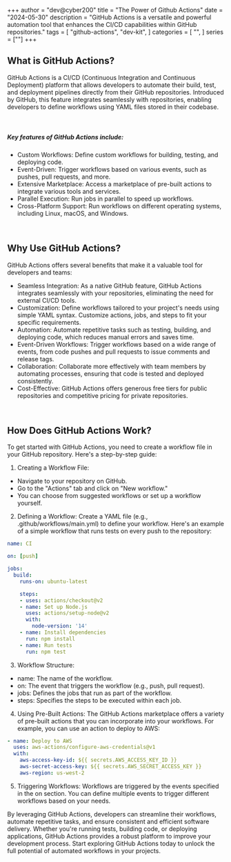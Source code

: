 +++
author = "dev@cyber200"
title = "The Power of Github Actions"
date = "2024-05-30"
description = "GitHub Actions is a versatile and powerful automation tool that enhances the CI/CD capabilities within GitHub repositories."
tags = [
    "github-actions",
    "dev-kit",
]
categories = [
    "",
]
series = [""]
+++

## What is GitHub Actions?
GitHub Actions is a CI/CD (Continuous Integration and Continuous Deployment) platform that allows developers to automate their build, test, and deployment pipelines directly from their GitHub repositories. Introduced by GitHub, this feature integrates seamlessly with repositories, enabling developers to define workflows using YAML files stored in their codebase.
<br/>
<br/>
<br/>
##### Key features of GitHub Actions include:

- Custom Workflows: Define custom workflows for building, testing, and deploying code.
- Event-Driven: Trigger workflows based on various events, such as pushes, pull requests, and more.
- Extensive Marketplace: Access a marketplace of pre-built actions to integrate various tools and services.
- Parallel Execution: Run jobs in parallel to speed up workflows.
- Cross-Platform Support: Run workflows on different operating systems, including Linux, macOS, and Windows.
<br>

## Why Use GitHub Actions?
GitHub Actions offers several benefits that make it a valuable tool for developers and teams:

- Seamless Integration: As a native GitHub feature, GitHub Actions integrates seamlessly with your repositories, eliminating the need for external CI/CD tools.
- Customization: Define workflows tailored to your project's needs using simple YAML syntax. Customize actions, jobs, and steps to fit your specific requirements.
- Automation: Automate repetitive tasks such as testing, building, and deploying code, which reduces manual errors and saves time.
- Event-Driven Workflows: Trigger workflows based on a wide range of events, from code pushes and pull requests to issue comments and release tags.
- Collaboration: Collaborate more effectively with team members by automating processes, ensuring that code is tested and deployed consistently.
- Cost-Effective: GitHub Actions offers generous free tiers for public repositories and competitive pricing for private repositories.
<br>

## How Does GitHub Actions Work?
To get started with GitHub Actions, you need to create a workflow file in your GitHub repository. Here's a step-by-step guide:

1. Creating a Workflow File:
- Navigate to your repository on GitHub.
- Go to the "Actions" tab and click on "New workflow."
- You can choose from suggested workflows or set up a workflow yourself.

2. Defining a Workflow:
Create a YAML file (e.g., .github/workflows/main.yml) to define your workflow. Here's an example of a simple workflow that runs tests on every push to the repository:

```yaml
name: CI

on: [push]

jobs:
  build:
    runs-on: ubuntu-latest

    steps:
    - uses: actions/checkout@v2
    - name: Set up Node.js
      uses: actions/setup-node@v2
      with:
        node-version: '14'
    - name: Install dependencies
      run: npm install
    - name: Run tests
      run: npm test
```

3. Workflow Structure:

- name: The name of the workflow.
- on: The event that triggers the workflow (e.g., push, pull request).
- jobs: Defines the jobs that run as part of the workflow.
- steps: Specifies the steps to be executed within each job.

4. Using Pre-Built Actions:
The GitHub Actions marketplace offers a variety of pre-built actions that you can incorporate into your workflows. For example, you can use an action to deploy to AWS:

```yaml
- name: Deploy to AWS
  uses: aws-actions/configure-aws-credentials@v1
  with:
    aws-access-key-id: ${{ secrets.AWS_ACCESS_KEY_ID }}
    aws-secret-access-key: ${{ secrets.AWS_SECRET_ACCESS_KEY }}
    aws-region: us-west-2
```
5. Triggering Workflows:
Workflows are triggered by the events specified in the on section. You can define multiple events to trigger different workflows based on your needs.


By leveraging GitHub Actions, developers can streamline their workflows, automate repetitive tasks, and ensure consistent and efficient software delivery. Whether you're running tests, building code, or deploying applications, GitHub Actions provides a robust platform to improve your development process. Start exploring GitHub Actions today to unlock the full potential of automated workflows in your projects.